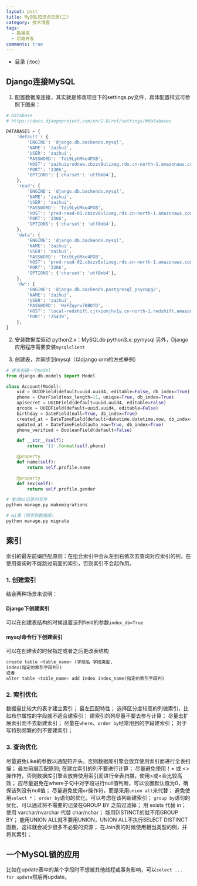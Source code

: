 ```yaml
---
layout: post
title: MySQL知识点记录(二)
category: 技术博客
tags:
  - 数据库
  - 后端开发
comments: true
---
```


* 目录
{:toc}

## Django连接MySQL

1. 配置数据库连接，其实就是修改项目下的settings.py文件，具体配置样式可参照下图来：
```python
# Database
# https://docs.djangoproject.com/en/1.8/ref/settings/#databases

DATABASES = {
    'default': {
        'ENGINE': 'django.db.backends.mysql',
        'NAME': 'zaihui',
        'USER': 'zaihui',
        'PASSWORD': 'Tdi9LyUMke4PXB',
        'HOST': 'zaihuiprodnew.cbzzv8ulixeg.rds.cn-north-1.amazonaws.com.cn',
        'PORT': '3306',
        'OPTIONS': {'charset': 'utf8mb4'},
    },
    'read': {
        'ENGINE': 'django.db.backends.mysql',
        'NAME': 'zaihui',
        'USER': 'zaihui',
        'PASSWORD': 'Tdi9LyUMke4PXB',
        'HOST': 'prod-read-01.cbzzv8ulixeg.rds.cn-north-1.amazonaws.com.cn',
        'PORT': '3306',
        'OPTIONS': {'charset': 'utf8mb4'},
    },
    'data': {
        'ENGINE': 'django.db.backends.mysql',
        'NAME': 'zaihui',
        'USER': 'zaihui',
        'PASSWORD': 'Tdi9LyUMke4PXB',
        'HOST': 'prod-read-02.cbzzv8ulixeg.rds.cn-north-1.amazonaws.com.cn',
        'PORT': '3306',
        'OPTIONS': {'charset': 'utf8mb4'},
    },
    'dw': {
        'ENGINE': 'django.db.backends.postgresql_psycopg2',
        'NAME': 'zaihui',
        'USER': 'zaihui',
        'PASSWORD': 'HeFZqyrv78BDfD',
        'HOST': 'local-redshift.cjrxiomjhv1y.cn-north-1.redshift.amazonaws.com.cn',
        'PORT': '25439',
    },
}
```

2. 安装数据库驱动
python2.x：MySQLdb
python3.x: pymysql
另外，Django应用程序需要安装`mysqlclient`

3. 创建表，并同步到mysql（以django orm的方式举例）
```python
# 首先创建一个model
from django.db.models import Model

class Account(Model):
    uid = UUIDField(default=uuid.uuid4, editable=False, db_index=True)
    phone = CharField(max_length=11, unique=True, db_index=True)
    apisecret = UUIDField(default=uuid.uuid4, editable=False)
    qrcode = UUIDField(default=uuid.uuid4, editable=False)
    birthday = DateField(null=True, db_index=True)
    created_at = DateTimeField(default=datetime.datetime.now, db_index=True)
    updated_at = DateTimeField(auto_now=True, db_index=True)
    phone_verified = BooleanField(default=False)

    def __str__(self):
        return '{}'.format(self.phone)

    @property
    def name(self):
        return self.profile.name

    @property
    def sex(self):
        return self.profile.gender

# 生成mi记录的文件
python manage.py makemigrations

# mi表（同步到数据库）
python manage.py migrate
```

## 索引
索引的最左前缀匹配原则：在组合索引中会从左到右依次去查询对应索引的列，在使用查询时不能跳过前面的索引，否则索引不会起作用。

### 1. 创建索引
结合两种场景来说明：

#### Django下创建索引
可以在创建表结构的时候设置该列field的参数`index_db=True`

#### mysql命令行下创建索引
可以在创建表的时候指定或者之后更改表结构
```python
create table <table_name> (字段名 字段类型,
index(指定的索引字段列))
或者
alter table <table_name> add index index_name(指定的索引字段列)
```

### 2. 索引优化
数据量比较大的表才建立索引；
最左匹配特性；
选择区分度较高的列做索引，比如布尔属性的字段就不适合建索引；
建索引的列尽量不要去参与计算；
尽量去扩展索引而不去新建索引；
尽量在`where`、`order by`经常用到的字段建索引；
对于写特别频繁的列不要建索引；

### 3. 查询优化
尽量避免Like的参数以通配符开头，否则数据库引擎会放弃使用索引而进行全表扫描；
最左前缀匹配原则;
在建立索引的列不要进行计算；
尽量避免使用！= 或 <>操作符，否则数据库引擎会放弃使用索引而进行全表扫描。使用>或<会比较高效；
应尽量避免在where子句中对字段进行null值判断，可以设置默认值为0，确保该列没有null值；
尽量避免使用`or`操作符，而是采用`union all`来代替；
避免使用`select *`；
`order by`语句的优化，可以考虑在该列新建索引；
`group by`语句的优化，可以通过将不需要的记录在GROUP BY 之前过滤掉；
用 exists 代替 in；
使用 varchar/nvarchar 代替 char/nchar；
能用DISTINCT的就不用GROUP BY；
能用UNION ALL就不要用UNION，UNION ALL不执行SELECT DISTINCT函数，这样就会减少很多不必要的资源；
在Join表的时候使用相当类型的例，并将其索引；

## 一个MySQL锁的应用
比如在update表中的某个字段时不想被其他线程或事务影响，可以`select ... for update`然后再update。